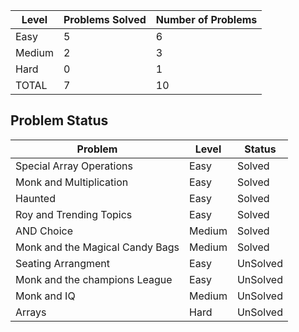 |Level|Problems Solved|Number of Problems|
|-----|---------------|------------------|
|Easy|5|6|
|Medium|2|3|
|Hard|0|1|
|TOTAL|7|10|

Problem Status
---
|Problem|Level|Status|
|-------|-----|------|
|Special Array Operations|Easy|Solved|
|Monk and Multiplication|Easy|Solved|
|Haunted|Easy|Solved|
|Roy and Trending Topics|Easy|Solved|
|AND Choice|Medium|Solved|
|Monk and the Magical Candy Bags|Medium|Solved|
|Seating Arrangment|Easy|UnSolved|
|Monk and the champions League|Easy|UnSolved|
|Monk and IQ|Medium|UnSolved|
|Arrays|Hard|UnSolved|

